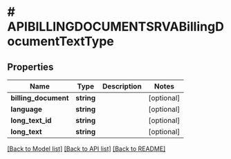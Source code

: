 # # APIBILLINGDOCUMENTSRVABillingDocumentTextType

## Properties

Name | Type | Description | Notes
------------ | ------------- | ------------- | -------------
**billing_document** | **string** |  | [optional]
**language** | **string** |  | [optional]
**long_text_id** | **string** |  | [optional]
**long_text** | **string** |  | [optional]

[[Back to Model list]](../../README.md#models) [[Back to API list]](../../README.md#endpoints) [[Back to README]](../../README.md)
